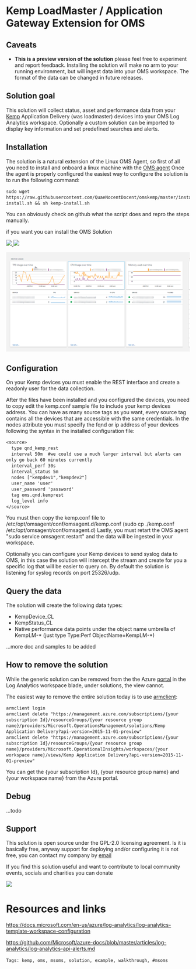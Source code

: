 # Kemp LoadMaster / Application Gateway Extension for OMS

## Caveats

- **This is a preview version of the solution** please feel free to experiment and report feedback. Installing the solution will make no arm to your running environment, but will ingest data into your OMS workspace. The format of the data can be changed in future releases.


## Solution goal

This solution will collect status, asset and performance data from your [Kemp](www.kemptechnologies.com) Application Delivery (was loadmaster) devices into your OMS Log Analytics workspace.
Optionally a custom solution can be imported to display key information and set predefined searches and alerts.

## Installation

The solution is a natural extension of the Linux OMS Agent, so first of all you need to install and onboard a linux machine with the [OMS agent](https://github.com/Microsoft/OMS-Agent-for-Linux)
Once the agent is properly configured the easiest way to configure the solution is to run the following command:

~~~
sudo wget https://raw.githubusercontent.com/QuaeNocentDocent/omskemp/master/installer/kemp-install.sh && sh kemp-install.sh
~~~

You can obviously check on github what the script does and repro the steps manually.

if you want you can install the OMS Solution

<a href="https://portal.azure.com/#create/Microsoft.Template/uri/https%3A%2F%2Fraw.githubusercontent.com%2FQuaeNocentDocent%2Fomskemp%2Fmaster%2Fcode%2Ftemplates%2Fkempsolution.json" target="_blank">
    <img src="http://azuredeploy.net/deploybutton.png"/>
</a>
<a href="http://armviz.io/#/?load=https%3A%2F%2Fraw.githubusercontent.com%2FQuaeNocentDocent%2Fomskemp%2Fmaster%2Fcode%2Ftemplates%2Fkempsolution.json" target="_blank">
    <img src="http://armviz.io/visualizebutton.png"/>
</a>

![SolutionOverview](docs/pictures/overview.png?raw=true)

## Configuration

On your Kemp devices you must enable the REST interface and create a readonly user for the data collection.

After the files have been installed and you configured the devices, you need to copy edit the kemp.conf sample file to include your kemp devices address. You can have as many source tags as you want, every source tag contains all the devices that are accessible with the same credentials.
In the nodes attribute you must specify the fqnd or ip address of your devices following the syntax in the installed configuration file:

~~~
<source>
  type qnd_kemp_rest
  interval 50m  #we could use a much larger interval but alerts can only go back 60 minutes currently
  interval_perf 30s
  interval_status 5m
  nodes ["kempdev1","kempdev2"]  
  user_name 'user'
  user_password 'password'
  tag oms.qnd.kemprest
  log_level info
</source>
~~~

You must then copy the kemp.conf file to /etc/opt/omsagent/conf/omsagent.d/kemp.conf (sudo cp ./kemp.conf /etc/opt/omsagent/conf/omsagent.d)
Lastly, you must retart the OMS agent "sudo service omsagent restart" and the data will be ingested in your workspace.

Optionally you can configure your Kemp devices to send syslog data to OMS, in this case the solution will intercept the stream and create for you a specific log that will be easier to query on.
By default the solution is listening for syslog records on port 25326/udp.

## Query the data
The solution will create the following data types:

- KempDevice_CL
- KempStatus_CL
- Native performance data points under the object name umbrella of KempLM-* (just type Type:Perf ObjectName=KempLM-*)

...more doc and samples to be added

## How to remove the solution

While the generic solution can be removed from the the Azure [portal](https://portal.azure.com) in the Log Analytics workspace blade, under solutions, the view cannot.

The easiest way to remove the entire solution today is to use [armclient](https://github.com/projectkudu/ARMClient):

~~~
armclient login
armclient delete "https://management.azure.com/subscriptions/{your subscription Id}/resourceGroups/{your resource group name}/providers/Microsoft.OperationsManagement/solutions/Kemp Application Delivery?api-version=2015-11-01-preview"
armclient delete "https://management.azure.com/subscriptions/{your subscription Id}/resourceGroups/{your resource group name}/providers/Microsoft.OperationalInsights/workspaces/{your workspace name}/views/Kemp Application Delivery?api-version=2015-11-01-preview"
~~~

You can get the {your subscription Id}, {your resource group name} and {your workspace name} from the Azure portal.

## Debug

...todo

## Support

This solution is open source under the GPL-2.0 licensing agreement. Is it is basically free, anyway support for deploying and/or configuring it is not free, you can contact my company by [email](mailto:info@progel.it)

If you find this solution useful and want to contribute to local community events, socials and charities you can donate

<a href="https://www.paypal.com/cgi-bin/webscr?cmd=_s-xclick&amp;hosted_button_id=TYVKJP655BD9S"><img src="https://www.paypal.com/en_US/i/btn/btn_donate_LG.gif" /></a>

# Resources and links

https://docs.microsoft.com/en-us/azure/log-analytics/log-analytics-template-workspace-configuration

https://github.com/Microsoft/azure-docs/blob/master/articles/log-analytics/log-analytics-api-alerts.md

`Tags: kemp, oms, msoms, solution, example, walkthrough, #msoms`